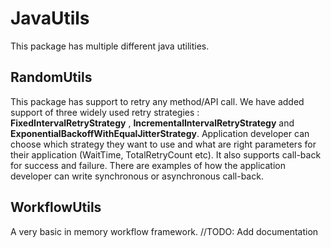 # JavaUtils
This package has multiple different java utilities. 

## RandomUtils 
This package has support to retry any method/API call. We have added support of three widely used retry strategies :  
**FixedIntervalRetryStrategy** , **IncrementalIntervalRetryStrategy** and **ExponentialBackoffWithEqualJitterStrategy**.
Application developer can choose which strategy they want to use and what are right parameters for their application (WaitTime, TotalRetryCount etc).
It also supports call-back for success and failure. There are examples of how the application developer can write synchronous or asynchronous call-back.
 
## WorkflowUtils 
A very basic in memory workflow framework. 
//TODO: Add documentation 